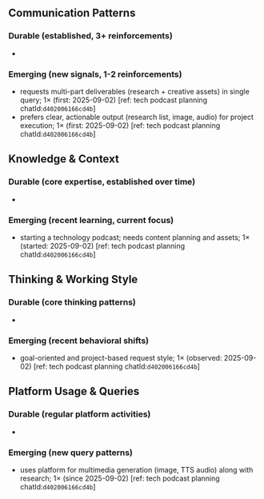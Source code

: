 ## Communication Patterns
### Durable (established, 3+ reinforcements)
- 

### Emerging (new signals, 1-2 reinforcements)
- requests multi-part deliverables (research + creative assets) in single query; 1× (first: 2025-09-02) [ref: tech podcast planning chatId:`d402006166cd4b`]
- prefers clear, actionable output (research list, image, audio) for project execution; 1× (first: 2025-09-02) [ref: tech podcast planning chatId:`d402006166cd4b`]

## Knowledge & Context
### Durable (core expertise, established over time)
-

### Emerging (recent learning, current focus)  
- starting a technology podcast; needs content planning and assets; 1× (started: 2025-09-02) [ref: tech podcast planning chatId:`d402006166cd4b`]

## Thinking & Working Style
### Durable (core thinking patterns)
-

### Emerging (recent behavioral shifts)
- goal-oriented and project-based request style; 1× (observed: 2025-09-02) [ref: tech podcast planning chatId:`d402006166cd4b`]

## Platform Usage & Queries
### Durable (regular platform activities)
-

### Emerging (new query patterns)
- uses platform for multimedia generation (image, TTS audio) along with research; 1× (since 2025-09-02) [ref: tech podcast planning chatId:`d402006166cd4b`]
